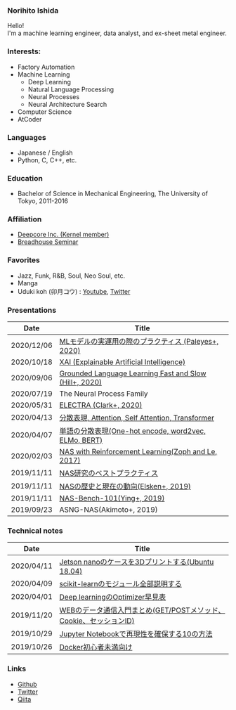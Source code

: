 ### Norihito Ishida
Hello!  
I'm a machine learning engineer, data analyst, and ex-sheet metal engineer.

### Interests:
- Factory Automation
- Machine Learning
    - Deep Learning
    - Natural Language Processing
    - Neural Processes
    - Neural Architecture Search
- Computer Science
- AtCoder

### Languages
- Japanese / English
- Python, C, C++, etc.

### Education
- Bachelor of Science in Mechanical Engineering, The University of Tokyo, 2011-2016

### Affiliation
- [Deepcore Inc. (Kernel member)](https://deepcore.jp/)
- [Breadhouse Seminar](https://twitter.com/breadhouse_semi)

### Favorites
- Jazz, Funk, R&B, Soul, Neo Soul, etc.
- Manga
- Uduki koh (卯月コウ) : [Youtube](https://www.youtube.com/channel/UC3lNFeJiTq6L3UWoz4g1e-A?sub_confirmation=1), [Twitter](https://twitter.com/udukikohh)

### Presentations
|Date|Title|
|---|---|
|2020/12/06|[MLモデルの実運用の際のプラクティス (Paleyes+, 2020)](https://github.com/norihitoishida/breadhouse-semi/tree/main/20201206_ml-deploying)|
|2020/10/18|[XAI (Explainable Artificial Intelligence)](https://docs.google.com/presentation/d/1_sVNHfm-anUprLVklKcpbnx0GdamWZP3EvaTe64EMds/edit#slide=id.g944e2148f1_0_2289)|
|2020/09/06|[Grounded Language Learning Fast and Slow (Hill+, 2020)](https://docs.google.com/presentation/d/1QW4XjsOW8bDtnkGU-ueCQrIAjSuLoZf9eQRNlStpSH4/edit#slide=id.g944e2148f1_0_2289)|
|2020/07/19|The Neural Process Family|
|2020/05/31|[ELECTRA (Clark+, 2020)](https://drive.google.com/file/d/1iov_bIT7z_1MUrO317a7rg6YHoDAM7Jv/view)|
|2020/04/13|[分散表現, Attention, Self Attention, Transformer](https://qiita.com/norihitoishida/items/2fead107792b504eaccf)|
|2020/04/07|[単語の分散表現(One-hot encode, word2vec, ELMo, BERT)](https://qiita.com/norihitoishida/items/85150cfacc1f75f552f3)|
|2020/02/03|[NAS with Reinforcement Learning(Zoph and Le, 2017)](https://qiita.com/norihitoishida/items/41b517225c905606a363)|
|2019/11/11|[NAS研究のベストプラクティス](https://qiita.com/norihitoishida/items/a00c284d83d9d2278fdd)|
|2019/11/11|[NASの歴史と現在の動向(Elsken+, 2019)](https://qiita.com/norihitoishida/items/9f73865a0c8f99c203cd)|
|2019/11/11|[NAS-Bench-101(Ying+, 2019)](https://qiita.com/norihitoishida/items/44f10b5fa13f3c81b380)|
|2019/09/23|ASNG-NAS(Akimoto+, 2019)|

### Technical notes
|Date|Title|
|---|---|
|2020/04/11|[Jetson nanoのケースを3Dプリントする(Ubuntu 18.04)](https://qiita.com/norihitoishida/items/e8626e10b72aa032ea8d)|
|2020/04/09|[scikit-learnのモジュール全部説明する](https://qiita.com/norihitoishida/items/5eda6e7cbca8ac50bd8e)|
|2020/04/01|[Deep learningのOptimizer早見表](https://qiita.com/norihitoishida/items/6d7c9a2494b62bfbe8ae)|
|2019/11/20|[WEBのデータ通信入門まとめ(GET/POSTメソッド、Cookie、セッションID)](https://qiita.com/norihitoishida/items/f16894504d398c121553)|
|2019/10/29|[Jupyter Notebookで再現性を確保する10の方法](https://qiita.com/norihitoishida/items/0f7195b467cc3bcf5493)|
|2019/10/26|[Docker初心者未満向け](https://qiita.com/norihitoishida/items/664c18a575a34a945e64)|

### Links
- [Github](https://github.com/norihitoishida/)
- [Twitter](https://twitter.com/norihitoishida)
- [Qiita](https://qiita.com/norihitoishida)